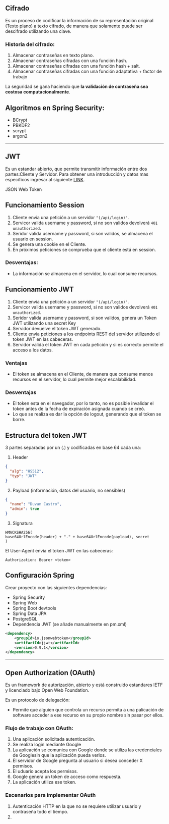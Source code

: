 

## Cifrado

Es un proceso de codificar la información de su representación original (Texto plano) 
a texto cifrado, de manera que solamente puede ser descifrado utilizando una clave.

### Historia del cifrado:

1. Almacenar contraseñas en texto plano.
2. Almacenar contraseñas cifradas con una función hash.
3. Almacenar contraseñas cifradas con una función hash + salt.
4. Almacenar contraseñas cifradas con una función adaptativa + factor de trabajo


La seguridad se gana haciendo que **la validación de contraseña sea costosa computacionalmente**.

## Algoritmos en Spring Security:

* BCrypt
* PBKDF2
* scrypt
* argon2

****


## JWT

Es un estandar abierto, que permite transmitir información entre dos partes:Cliente y Servidor. 
Para obtener una introducción y datos mas especificos ingresar al siguiente [LINK](https://jwt.io/introduction).

JSON Web Token

## Funcionamiento Session

1. Cliente envia una petición a un servidor ```"(/api/login)"```.
2. Servicor valida username y password, si no son validos devolverá ```401 unauthorized```.
3. Seridor valida username y password, si son validos, se almacena el usuario en session.
4.  Se genera una cookie en el Cliente.
5. En próximos peticiones se comprueba que el cliente está en session.

### Desventajas:
* La información se almacena en el servidor, lo cual consume recursos.


## Funcionamiento JWT

1. Cliente envia una petición a un servidor ```"(/api/login)"```.
2. Servicor valida username y password, si no son validos devolverá ```401 unauthorized```.
3. Seridor valida username y password, si son validos, genera un Token JWT utilizando una secret Key
4. Servidor devuelve el token JWT generado.
5. Cliente envia peticiones a los endpoints REST del servidor utilizando el token JWT en las cabeceras.
6. Servidor valida el token JWT en cada petición y si es correcto permite el acceso a los datos.

### Ventajas

* El token se almacena en el Cliente, de manera que consume menos recursos en el servidor, lo cual permite mejor escalabilidad.

### Desventajas
* El token esta en el navegador, por lo tanto, no es posible invalidar el token antes de la fecha de expiración asignada cuando se creó.
* Lo que se realiza es dar la opción de logout, generando que el token se borre.

## Estructura del token JWT

3 partes separadas por un (.) y codificadas en base 64 cada una:

1. Header

```json
{
  "alg": "HS512",
  "typ": "JWT"
}
```

2. Payload (información, datos del usuario, no sensibles)

```json
{
  "name": "Duvan Castro",
  "admin": true
}
```

3. Signatura

```
HMACKSHA256(
base64UrlEncode(header) + "." + base64UrlEncode(payload), secret
)
```


El User-Agent envía el token JWT en las cabeceras:

```
Authorization: Bearer <token>
```

## Configuración Spring

Crear proyecto con las siguientes dependencias:
* Spring Security
* Spring Web
* Spring Boot devtools
* Spring Data JPA
* PostgreSQL
* Dependencia JWT (se añade manualmente en pm.xml)

```xml
<dependency>
    <groupId>io.jsonwebtoken</groupId>
    <artifactId>jjwt</artifactId>
    <version>0.9.1</version>
</dependency>        
```

****

## Open Authorization (OAuth)

Es un framework de autorización, abierto y está construido estandares IETF y licenciado bajo Open Web Foundation.

Es un protocolo de delegación:
* Permite que alguien que controla un recurso permita a una palicación de software acceder a ese recurso en su propio nombre sin pasar por ellos.


### Flujo de trabajo con OAuth:

1. Una aplicación solicitada autenticación.
2. Se realiza login mediante Google
3. La aplicación se comunica con Google donde se utiliza las credenciales de Googlesin que la aplicación pueda verlos.
4. El servidor de Google pregunta al usuario si desea conceder X permisos.
5. El uduario acepta los permisos.
6. Google genera un token de acceso como respuesta.
7. La aplicación utiliza ese token.

### Escenarios para implementar OAuth

1. Autenticación HTTP en la que no se requiere utilizar usuario y contraseña todo el tiempo.
2. 

